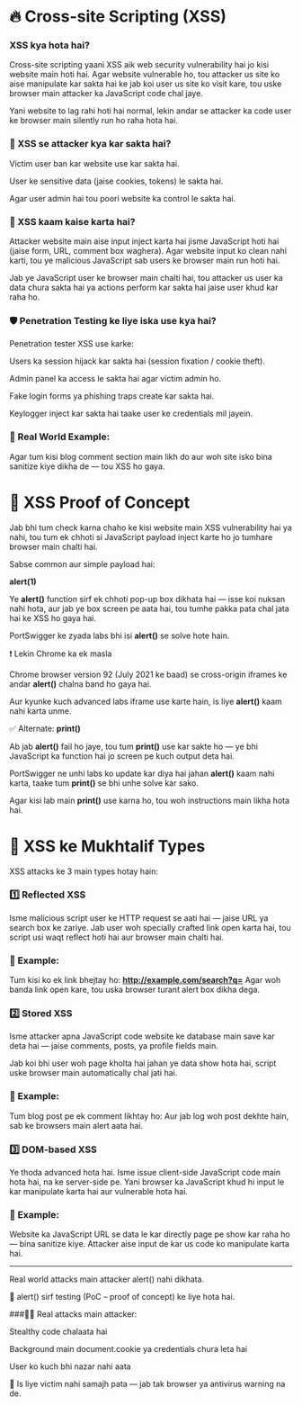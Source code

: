 # 🔥 Cross-site Scripting (XSS)

### XSS kya hota hai?
Cross-site scripting yaani XSS aik web security vulnerability hai jo kisi website main hoti hai. Agar website vulnerable ho, tou attacker us site ko aise manipulate kar sakta hai ke jab koi user us site ko visit kare, tou uske browser main attacker ka JavaScript code chal jaye.

Yani website to lag rahi hoti hai normal, lekin andar se attacker ka code user ke browser main silently run ho raha hota hai.

### 🚨 XSS se attacker kya kar sakta hai?

Victim user ban kar website use kar sakta hai.

User ke sensitive data (jaise cookies, tokens) le sakta hai.

Agar user admin hai tou poori website ka control le sakta hai.

### 🧠 XSS kaam kaise karta hai?

Attacker website main aise input inject karta hai jisme JavaScript hoti hai (jaise form, URL, comment box waghera). Agar website input ko clean nahi karti, tou ye malicious JavaScript sab users ke browser main run hoti hai.

Jab ye JavaScript user ke browser main chalti hai, tou attacker us user ka data chura sakta hai ya actions perform kar sakta hai jaise user khud kar raha ho.

### 🛡️ Penetration Testing ke liye iska use kya hai?

Penetration tester XSS use karke:

Users ka session hijack kar sakta hai (session fixation / cookie theft).

Admin panel ka access le sakta hai agar victim admin ho.

Fake login forms ya phishing traps create kar sakta hai.

Keylogger inject kar sakta hai taake user ke credentials mil jayein.

### 🧪 Real World Example:

Agar tum kisi blog comment section main **<script>alert('Hacked')</script>** likh do aur woh site isko bina sanitize kiye dikha de — tou XSS ho gaya.

# 🧪 XSS Proof of Concept

Jab bhi tum check karna chaho ke kisi website main XSS vulnerability hai ya nahi, tou tum ek chhoti si JavaScript payload inject karte ho jo tumhare browser main chalti hai.

Sabse common aur simple payload hai:

**alert(1)**

Ye **alert()** function sirf ek chhoti pop-up box dikhata hai — isse koi nuksan nahi hota, aur jab ye box screen pe aata hai, tou tumhe pakka pata chal jata hai ke XSS ho gaya hai.

PortSwigger ke zyada labs bhi isi **alert()** se solve hote hain.


❗ Lekin Chrome ka ek masla

Chrome browser version 92 (July 2021 ke baad) se cross-origin iframes ke andar **alert()** chalna band ho gaya hai.

Aur kyunke kuch advanced labs iframe use karte hain, is liye **alert()** kaam nahi karta unme.

✅ Alternate: **print()**

Ab jab **alert()** fail ho jaye, tou tum **print()** use kar sakte ho — ye bhi JavaScript ka function hai jo screen pe kuch output deta hai.

PortSwigger ne unhi labs ko update kar diya hai jahan **alert()** kaam nahi karta, taake tum **print()** se bhi unhe solve kar sako.

Agar kisi lab main **print()** use karna ho, tou woh instructions main likha hota hai.


# 🧠 XSS ke Mukhtalif Types

XSS attacks ke 3 main types hotay hain:

### 1️⃣ Reflected XSS

Isme malicious script user ke HTTP request se aati hai — jaise URL ya search box ke zariye.
Jab user woh specially crafted link open karta hai, tou script usi waqt reflect hoti hai aur browser main chalti hai.

### 📌 Example:
Tum kisi ko ek link bhejtay ho:
**http://example.com/search?q=<script>alert(1)</script>**
Agar woh banda link open kare, tou uska browser turant alert box dikha dega.

### 2️⃣ Stored XSS

Isme attacker apna JavaScript code website ke database main save kar deta hai — jaise comments, posts, ya profile fields main.

Jab koi bhi user woh page kholta hai jahan ye data show hota hai, script uske browser main automatically chal jati hai.

### 📌 Example:
Tum blog post pe ek comment likhtay ho:
**<script>alert('Hacked')</script>**
Aur jab log woh post dekhte hain, sab ke browsers main alert aata hai.

### 3️⃣ DOM-based XSS

Ye thoda advanced hota hai. Isme issue client-side JavaScript code main hota hai, na ke server-side pe.
Yani browser ka JavaScript khud hi input le kar manipulate karta hai aur vulnerable hota hai.

### 📌 Example:
Website ka JavaScript URL se data le kar directly page pe show kar raha ho — bina sanitize kiye. Attacker aise input de kar us code ko manipulate karta hai.

---

Real world attacks main attacker alert() nahi dikhata.

🚫 alert() sirf testing (PoC – proof of concept) ke liye hota hai.

###🕵️‍♂️ Real attacks main attacker:

Stealthy code chalaata hai

Background main document.cookie ya credentials chura leta hai

User ko kuch bhi nazar nahi aata


📌 Is liye victim nahi samajh pata — jab tak browser ya antivirus warning na de.